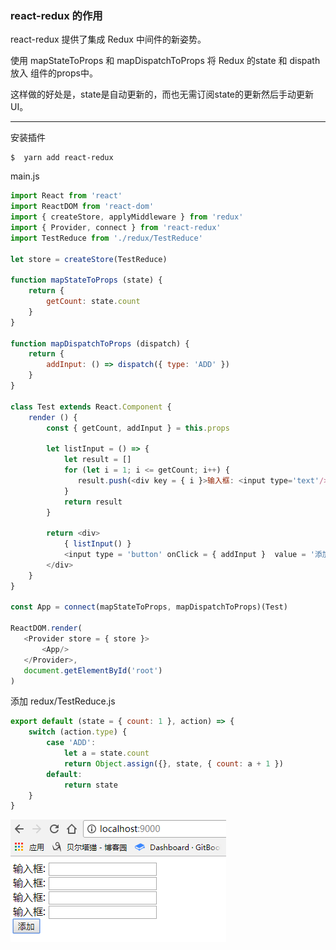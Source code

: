 ### react-redux 的作用

react-redux 提供了集成 Redux 中间件的新姿势。

使用 mapStateToProps 和 mapDispatchToProps 将 Redux 的state 和 dispath 放入 组件的props中。

这样做的好处是，state是自动更新的，而也无需订阅state的更新然后手动更新UI。

---

安装插件

```
$  yarn add react-redux
```

main.js

```js
import React from 'react'
import ReactDOM from 'react-dom'
import { createStore, applyMiddleware } from 'redux'
import { Provider, connect } from 'react-redux'
import TestReduce from './redux/TestReduce'

let store = createStore(TestReduce)

function mapStateToProps (state) {
    return {
        getCount: state.count
    }
}

function mapDispatchToProps (dispatch) {
    return {
        addInput: () => dispatch({ type: 'ADD' })
    }
}

class Test extends React.Component {
    render () {
        const { getCount, addInput } = this.props

        let listInput = () => {
            let result = []
            for (let i = 1; i <= getCount; i++) {
               result.push(<div key = { i }>输入框: <input type='text'/></div>)
            }
            return result
        }

        return <div>
            { listInput() }
            <input type = 'button' onClick = { addInput }  value = '添加'/>
        </div>
    }
}

const App = connect(mapStateToProps, mapDispatchToProps)(Test)

ReactDOM.render(
   <Provider store = { store }>
       <App/>
   </Provider>,
   document.getElementById('root')
)
```

添加 redux/TestReduce.js

```js
export default (state = { count: 1 }, action) => {
    switch (action.type) {
        case 'ADD':
            let a = state.count
            return Object.assign({}, state, { count: a + 1 })
        default:
            return state
    }
}
```

![](/assets/fucksmzqoaaaasasf.png)

